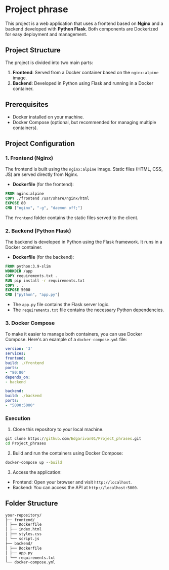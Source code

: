 # Project phrase

This project is a web application that uses a frontend based on **Nginx** and a backend developed with **Python Flask**. Both components are Dockerized for easy deployment and management.

## Project Structure

The project is divided into two main parts:

1. **Frontend**: Served from a Docker container based on the `nginx:alpine` image.
2. **Backend**: Developed in Python using Flask and running in a Docker container.

## Prerequisites

- Docker installed on your machine.
- Docker Compose (optional, but recommended for managing multiple containers).

## Project Configuration

### 1. Frontend (Nginx)

The frontend is built using the `nginx:alpine` image. Static files (HTML, CSS, JS) are served directly from Nginx.

- **Dockerfile** (for the frontend):
```Dockerfile
FROM nginx:alpine
COPY ./frontend /usr/share/nginx/html
EXPOSE 80
CMD ["nginx", "-g", "daemon off;"]
```

The `frontend` folder contains the static files served to the client.

### 2. Backend (Python Flask)

The backend is developed in Python using the Flask framework. It runs in a Docker container.

- **Dockerfile** (for the backend):
```Dockerfile
FROM python:3.9-slim
WORKDIR /app
COPY requirements.txt .
RUN pip install -r requirements.txt
COPY . .
EXPOSE 5000
CMD ["python", "app.py"]
```
- The `app.py` file contains the Flask server logic.
- The `requirements.txt` file contains the necessary Python dependencies.

### 3. Docker Compose 

To make it easier to manage both containers, you can use Docker Compose. Here's an example of a `docker-compose.yml` file:

```yaml
version: '3'
services:
frontend:
build: ./frontend
ports:
- "80:80"
depends_on:
- backend

backend:
build: ./backend
ports:
- "5000:5000"
```
### Execution
1. Clone this repository to your local machine.

```cmd
git clone https://github.com/Edgarivan01/Project_phrases.git
cd Project_phrases
```
2. Build and run the containers using Docker Compose:

```cmd
docker-compose up --build
```
3. Access the application:
- Frontend: Open your browser and visit `http://localhost`.
- Backend: You can access the API at `http://localhost:5000`.

## Folder Structure

```txt
your-repository/
├── frontend/
│ ├── Dockerfile
│ ├── index.html
│ ├── styles.css
│ └── script.js
├── backend/
│ ├── Dockerfile
│ ├── app.py
│ └── requirements.txt
└── docker-compose.yml
```
